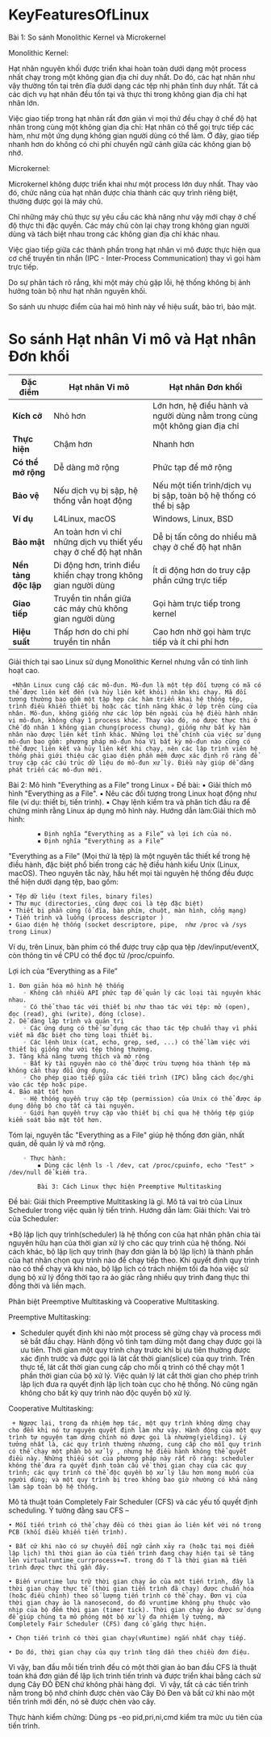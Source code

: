 # KeyFeaturesOfLinux

Bài 1: So sánh Monolithic Kernel và Microkernel

Monolithic Kernel:

Hạt nhân nguyên khối được triển khai hoàn toàn dưới dạng một process nhất chạy trong một không gian địa chỉ duy nhất. Do đó, các hạt nhân như vậy thường tồn tại trên đĩa dưới dạng các tệp nhị phân tĩnh duy nhất. Tất cả các dịch vụ hạt nhân đều tồn tại và thực thi trong không gian địa chỉ hạt nhân lớn.

Việc giao tiếp trong hạt nhân rất đơn giản vì mọi thứ đều chạy ở chế độ hạt nhân trong cùng một không gian địa chỉ: Hạt nhân có thể gọi trực tiếp các hàm, như một ứng dụng không gian người dùng có thể làm. Ở đây, giao tiếp nhanh hơn do không có chi phí chuyển ngữ cảnh giữa các không gian bộ nhớ.

Microkernel:

Microkernel không được triển khai như một process lớn duy nhất. Thay vào đó, chức năng của hạt nhân được chia thành các quy trình riêng biệt, thường được gọi là máy chủ.

Chỉ những máy chủ thực sự yêu cầu các khả năng như vậy mới chạy ở chế độ thực thi đặc quyền. Các máy chủ còn lại chạy trong không gian người dùng và tách biệt nhau trong các không gian địa chỉ khác nhau.

Việc giao tiếp giữa các thành phần trong hạt nhân vi mô được thực hiện qua cơ chế truyền tin nhắn (IPC - Inter-Process Communication) thay vì gọi hàm trực tiếp.

Do sự phân tách rõ rắng, khi một máy chủ gặp lỗi, hệ thống không bị ảnh hưởng toàn bộ như hạt nhân nguyên khối.



So sánh ưu nhược điểm của hai mô hình này về hiệu suất, bảo trì, bảo mật.
# So sánh Hạt nhân Vi mô và Hạt nhân Đơn khối

| **Đặc điểm**     | **Hạt nhân Vi mô**         | **Hạt nhân Đơn khối**       |
|------------------|---------------------------|-----------------------------|
| **Kích cỡ**      | Nhỏ hơn                    | Lớn hơn, hệ điều hành và người dùng nằm trong cùng một không gian địa chỉ |
| **Thực hiện**    | Chậm hơn                    | Nhanh hơn                    |
| **Có thể mở rộng** | Dễ dàng mở rộng           | Phức tạp để mở rộng           |
| **Bảo vệ**       | Nếu dịch vụ bị sập, hệ thống vẫn hoạt động  | Nếu một tiến trình/dịch vụ bị sập, toàn bộ hệ thống có thể bị sập |
| **Ví dụ**        | L4Linux, macOS             | Windows, Linux, BSD         |
| **Bảo mật**      | An toàn hơn vì chỉ những dịch vụ thiết yếu chạy ở chế độ hạt nhân | Dễ bị tấn công do nhiều mã chạy ở chế độ hạt nhân |
| **Nền tảng độc lập** | Di động hơn, trình điều khiển chạy trong không gian người dùng | Ít di động hơn do truy cập phần cứng trực tiếp |
| **Giao tiếp**    | Truyền tin nhắn giữa các máy chủ không gian người dùng | Gọi hàm trực tiếp trong kernel |
| **Hiệu suất**    | Thấp hơn do chi phí truyền tin nhắn | Cao hơn nhờ gọi hàm trực tiếp và ít chi phí hơn |


Giải thích tại sao Linux sử dụng Monolithic Kernel nhưng vẫn có tính linh hoạt cao.

     +Nhân Linux cung cấp các mô-đun. Mô-đun là một tệp đối tượng có mã có thể được liên kết đến (và hủy liên kết khỏi) nhân khi chạy. Mã đối tượng thường bao gồm một tập hợp các hàm triển khai hệ thống tệp, trình điều khiển thiết bị hoặc các tính năng khác ở lớp trên cùng của nhân. Mô-đun, không giống như các lớp bên ngoài của hệ điều hành nhân vi mô-đun, không chạy 1 process khác. Thay vào đó, nó được thực thi ở Chế độ nhân 1 không gian chung(process chung), giống như bất kỳ hàm nhân nào được liên kết tĩnh khác. Những lợi thế chính của việc sử dụng mô-đun bao gồm: phương pháp mô-đun hóa Vì bất kỳ mô-đun nào cũng có thể được liên kết và hủy liên kết khi chạy, nên các lập trình viên hệ thống phải giới thiệu các giao diện phần mềm được xác định rõ ràng để truy cập các cấu trúc dữ liệu do mô-đun xử lý. Điều này giúp dễ dàng phát triển các mô-đun mới.


Bài 2: Mô hình "Everything as a File" trong Linux
        ◦ Đề bài:
            ▪ Giải thích mô hình "Everything as a File".
            ▪ Nêu các đối tượng trong Linux hoạt động như file (ví dụ: thiết bị, tiến trình).
            ▪ Chạy lệnh kiểm tra và phân tích đầu ra để chứng minh rằng Linux áp dụng mô hình này.
      Hướng dẫn làm:Giải thích mô hình:
          
            ▪ Định nghĩa “Everything as a File” và lợi ích của nó.
            ▪ Định nghĩa “Everything as a File”
"Everything as a File" (Mọi thứ là tệp) là một nguyên tắc thiết kế trong hệ điều hành, đặc biệt phổ biến trong các hệ điều hành kiểu Unix (Linux, macOS). Theo nguyên tắc này, hầu hết mọi tài nguyên hệ thống đều được thể hiện dưới dạng tệp, bao gồm:

    • Tệp dữ liệu (text files, binary files)
    • Thư mục (directories, cũng được coi là tệp đặc biệt)
    • Thiết bị phần cứng (ổ đĩa, bàn phím, chuột, màn hình, cổng mạng)
    • Tiến trình và luồng (process descriptor )
    • Giao diện hệ thống (socket descriptore, pipe,  như /proc và /sys trong Linux)
Ví dụ, trên Linux, bàn phím có thể được truy cập qua tệp /dev/input/eventX, còn thông tin về CPU có thể đọc từ /proc/cpuinfo.

Lợi ích của “Everything as a File”

    1. Đơn giản hóa mô hình hệ thống
        ◦ Không cần nhiều API phức tạp để quản lý các loại tài nguyên khác nhau.
        ◦ Có thể thao tác với thiết bị như thao tác với tệp: mở (open), đọc (read), ghi (write), đóng (close).
    2. Dễ dàng lập trình và quản trị
        ◦ Các ứng dụng có thể sử dụng các thao tác tệp chuẩn thay vì phải viết mã đặc biệt cho từng loại thiết bị.
        ◦ Các lệnh Unix (cat, echo, grep, sed, ...) có thể làm việc với thiết bị giống như với tệp thông thường.
    3. Tăng khả năng tương thích và mở rộng
        ◦ Bất kỳ tài nguyên nào có thể được trừu tượng hóa thành tệp mà không cần thay đổi ứng dụng.
        ◦ Cho phép giao tiếp giữa các tiến trình (IPC) bằng cách đọc/ghi vào các tệp hoặc pipe.
    4. Bảo mật tốt hơn
        ◦ Hệ thống quyền truy cập tệp (permission) của Unix có thể được áp dụng đồng bộ cho tất cả tài nguyên.
        ◦ Giới hạn quyền truy cập vào thiết bị chỉ qua hệ thống tệp giúp kiểm soát bảo mật tốt hơn.

Tóm lại, nguyên tắc "Everything as a File" giúp hệ thống đơn giản, nhất quán, dễ quản lý và mở rộng.
              
        ◦ Thực hành:
            ▪ Dùng các lệnh ls -l /dev, cat /proc/cpuinfo, echo "Test" > /dev/null để kiểm tra.

            Bài 3: Cách Linux thực hiện Preemptive Multitasking
Đề bài:
Giải thích Preemptive Multitasking là gì.
Mô tả vai trò của Linux Scheduler trong việc quản lý tiến trình.
Hướng dẫn làm:
Giải thích:
Vai trò của Scheduler:

  +Bộ lập lịch quy trình(scheduler) là hệ thống con của hạt nhân phân chia tài nguyên hữu hạn của thời gian xử lý cho các quy trình của hệ thống. Nói cách khác, bộ lập lịch quy trình (hay đơn giản là
bộ lập lịch) là thành phần của hạt nhân chọn quy trình nào để chạy tiếp theo. Khi quyết định quy trình nào có thể chạy và khi nào, bộ lập lịch có trách nhiệm tối đa hóa việc sử dụng bộ xử lý đồng thời tạo ra ảo giác rằng nhiều quy trình đang thực thi đồng thời và liền mạch.


Phân biệt Preemptive Multitasking và Cooperative Multitasking.

 Preemptive Multitasking:
 
  + Scheduler quyết định khi nào một process sẽ gừng chạy và process mới sẽ bắt đầu chạy. 
Hành động vô tình tạm dừng một  đang chạy được gọi là ưu tiên. Thời gian một quy trình chạy
trước khi bị ưu tiên thường được xác định trước và được gọi là lát cắt thời gian(slice) của quy trình.
Trên thực tế, lát cắt thời gian cung cấp cho mỗi q trình có thể chạy một 1  phần thời gian của bộ xử lý. Việc quản lý lát cắt thời gian cho phép trình lập lịch đưa ra quyết định lập lịch toàn cục cho hệ thống. Nó cũng ngăn không cho bất kỳ quy trình nào độc quyền bộ xử lý. 

Cooperative Multitasking:

     + Ngược lại, trong đa nhiệm hợp tác, một quy trình không dừng chạy cho đến khi nó tự nguyện quyết định làm như vậy. Hành động của một quy trình tự nguyện tạm dừng chính nó được gọi là nhường(yielding). Lý tưởng nhất là, các quy trình thường nhường, cung cấp cho mỗi quy trình có thể chạy một phần bộ xử lý , nhưng hệ điều hành không thể quyết  điều này. Những thiếu sót của phương pháp này rất rõ ràng: scheduler không thể đưa ra quyết định toàn cầu về thời gian chạy của các quy trình; các quy trình có thể độc quyền bộ xử lý lâu hơn mong muốn của người dùng; và một quy trình bị treo không bao giờ nhường có khả năng làm sập toàn bộ hệ thống. 


Mô tả thuật toán Completely Fair Scheduler (CFS) và các yếu tố quyết định scheduling.
Ý tưởng đằng sau CFS – 

    • Mỗi tiến trình có thể chạy đều có thời gian ảo liên kết với nó trong PCB (khối điều khiển tiến trình).
    
    • Bất cứ khi nào có sự chuyển đổi ngữ cảnh xảy ra (hoặc tại mọi điểm lập lịch) thì thời gian ảo của tiến trình đang chạy hiện tại sẽ tăng lên virtualruntime_currprocess+=T. trong đó T là thời gian mà tiến trình được thực thi gần đây.
    
    • Biến vruntime lưu trữ thời gian chạy ảo của một tiến trình, đây là thời gian chạy thực tế (thời gian tiến trình đã chạy) được chuẩn hóa (hoặc điều chỉnh) theo số lượng tiến trình có thể chạy. Đơn vị của thời gian chạy ảo là nanosecond, do đó vruntime không phụ thuộc vào nhịp của bộ đếm thời gian (timer tick). Thời gian chạy ảo được sử dụng để giúp chúng ta mô phỏng một bộ xử lý đa nhiệm lý tưởng, mà Completely Fair Scheduler (CFS) đang cố gắng thực hiện.
    
    • Chọn tiến trình có thời gian chạy(vRuntime) ngắn nhất chạy tiếp.
    
    • Do đó, thời gian chạy của quy trình tăng dần theo chiều đơn điệu.
    
Vì vậy, ban đầu mỗi tiến trình đều có một thời gian ảo ban đầu
CFS là thuật toán khá đơn giản để lập lịch trình tiến trình và được triển khai bằng cách sử dụng Cây ĐỎ ĐEN chứ không phải hàng đợi. 
Vì vậy, tất cả các tiến trình nằm trong bộ nhớ chính được chèn vào Cây Đỏ Đen và bất cứ khi nào một tiến trình mới đến, nó sẽ được chèn vào cây. 




Thực hành kiểm chứng:
Dùng ps -eo pid,pri,ni,cmd kiểm tra mức ưu tiên của tiến trình.
